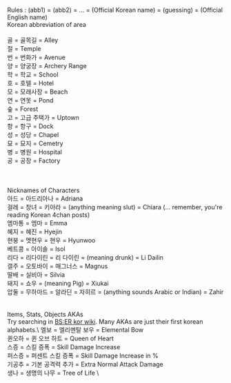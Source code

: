 Rules : (abb1) = (abb2) = ... = (Official Korean name) = (guessing) = (Official English name)
\
Korean abbreviation of area 
\
\
골 = 골목길 = Alley \
절 = Temple \
번 = 번화가 = Avenue \
양 = 양궁장 = Archery Range \
학 = 학교 = School \
호 = 호텔 = Hotel \
모 = 모래사장 = Beach \
연 = 연못 = Pond \
숲 = Forest \
고 = 고급 주택가 = Uptown \
항 = 항구 = Dock \
성 = 성당 = Chapel \
묘 = 묘지 = Cemetry \
병 = 병원 = Hospital \
공 = 공장 = Factory \
\
\
\
Nicknames of Characters \
아드 = 아드리아나 = Adriana \
걸레 = 창녀 = 키아라 = (anything meaning slut) = Chiara (... remember, you're reading Korean 4chan posts)\
엠마통 = 엠마 = Emma \
혜지 = 혜진 = Hyejin \
현붕 = 멧현우 = 현우 = Hyunwoo \
베트콩 = 아이솔 = Isol \
리다 = 리다이린 = 리 다이린 = (meaning drunk) = Li Dailin \
갤주 = 오토바이 = 매그너스 = Magnus \
딸배 = 실비아 = Silvia \
돼지 = 쇼우 = (meaning Pig) = Xiukai \
압둘 = 무하마드 = 알라딘 = 자히르 = (anything sounds Arabic or Indian) = Zahir
\
\
\
Items, Stats, Objects AKAs \
Try searching in [BS:ER kor wiki](https://eternalreturn.fandom.com/ko/wiki/Eternal_Return_Wiki). Many AKAs are just their first korean alphabets.\ 
엘보 = 엘리멘탈 보우 = Elemental Bow \
퀸오하 = 퀸 오브 하트 = Queen of Heart \
스증 = 스킬 증폭 = Skill Damage Increase \
퍼스증 = 퍼센트 스킬 증폭 = Skill Damage Increase in % \
기공추 = 기본 공격력 추가 = Extra Normal Attack Damage \
생나 = 생명의 나무 = Tree of Life \





